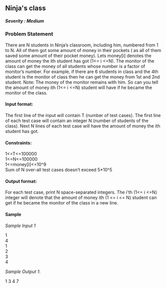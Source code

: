 <h2><div id="title">Ninja's class</div></h2>

<h5>Severity : Medium</h5>

<h3>Problem Statement</h3>
<div id="problem_statement">
There are N students in Ninja’s classroom, including him, numbered from 1 to N. All of them got some amount of money in their pockets ( as all of them saved some amount of their pocket money). Lets money[i] denotes the amount of money the ith student has got (1<= i <=N).  
The monitor of the class can get the money of all students whose number is a factor of monitor’s number. For example, if there are 6 students in class and the 4th student is the monitor of class then he can get the money from 1st and 2nd student.
Note: The money of the monitor remains with him.  
So can you tell the amount of money ith (1<= i <=N) student will have if he became the monitor of the class.
</div>

#### Input format:

The first line of the input will contain T (number of test cases).
The first line of each test case will contain an integer N (number of students of the class).
Next N lines of each test case will have the amount of money the ith student has got.

#### Constraints:

1<=T<=100000  
1<=N<=100000  
1<=money[i]<=10^9  
Sum of N over-all test cases doesn’t exceed 5*10^5  

#### Output format:

For each test case, print N space-separated integers. The i'th (1<= i <=N)  integer will denote that the amount of money ith (1 <= i <= N) student can get if he became the monitor of the class in a new line.

#### Sample 

_Sample Input 1_

1  
4  
1  
2  
3  
4  

_Sample Output 1_:

1 3 4 7 